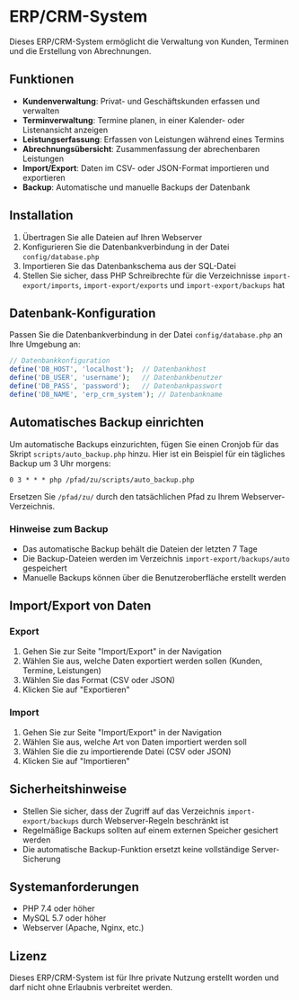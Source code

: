 # ERP/CRM-System

Dieses ERP/CRM-System ermöglicht die Verwaltung von Kunden, Terminen und die Erstellung von Abrechnungen.

## Funktionen

- **Kundenverwaltung**: Privat- und Geschäftskunden erfassen und verwalten
- **Terminverwaltung**: Termine planen, in einer Kalender- oder Listenansicht anzeigen
- **Leistungserfassung**: Erfassen von Leistungen während eines Termins
- **Abrechnungsübersicht**: Zusammenfassung der abrechenbaren Leistungen
- **Import/Export**: Daten im CSV- oder JSON-Format importieren und exportieren
- **Backup**: Automatische und manuelle Backups der Datenbank

## Installation

1. Übertragen Sie alle Dateien auf Ihren Webserver
2. Konfigurieren Sie die Datenbankverbindung in der Datei `config/database.php`
3. Importieren Sie das Datenbankschema aus der SQL-Datei
4. Stellen Sie sicher, dass PHP Schreibrechte für die Verzeichnisse `import-export/imports`, `import-export/exports` und `import-export/backups` hat

## Datenbank-Konfiguration

Passen Sie die Datenbankverbindung in der Datei `config/database.php` an Ihre Umgebung an:

```php
// Datenbankkonfiguration
define('DB_HOST', 'localhost');  // Datenbankhost
define('DB_USER', 'username');   // Datenbankbenutzer
define('DB_PASS', 'password');   // Datenbankpasswort
define('DB_NAME', 'erp_crm_system'); // Datenbankname
```

## Automatisches Backup einrichten

Um automatische Backups einzurichten, fügen Sie einen Cronjob für das Skript `scripts/auto_backup.php` hinzu. Hier ist ein Beispiel für ein tägliches Backup um 3 Uhr morgens:

```
0 3 * * * php /pfad/zu/scripts/auto_backup.php
```

Ersetzen Sie `/pfad/zu/` durch den tatsächlichen Pfad zu Ihrem Webserver-Verzeichnis.

### Hinweise zum Backup

- Das automatische Backup behält die Dateien der letzten 7 Tage
- Die Backup-Dateien werden im Verzeichnis `import-export/backups/auto` gespeichert
- Manuelle Backups können über die Benutzeroberfläche erstellt werden

## Import/Export von Daten

### Export

1. Gehen Sie zur Seite "Import/Export" in der Navigation
2. Wählen Sie aus, welche Daten exportiert werden sollen (Kunden, Termine, Leistungen)
3. Wählen Sie das Format (CSV oder JSON)
4. Klicken Sie auf "Exportieren"

### Import

1. Gehen Sie zur Seite "Import/Export" in der Navigation
2. Wählen Sie aus, welche Art von Daten importiert werden soll
3. Wählen Sie die zu importierende Datei (CSV oder JSON)
4. Klicken Sie auf "Importieren"

## Sicherheitshinweise

- Stellen Sie sicher, dass der Zugriff auf das Verzeichnis `import-export/backups` durch Webserver-Regeln beschränkt ist
- Regelmäßige Backups sollten auf einem externen Speicher gesichert werden
- Die automatische Backup-Funktion ersetzt keine vollständige Server-Sicherung

## Systemanforderungen

- PHP 7.4 oder höher
- MySQL 5.7 oder höher
- Webserver (Apache, Nginx, etc.)

## Lizenz

Dieses ERP/CRM-System ist für Ihre private Nutzung erstellt worden und darf nicht ohne Erlaubnis verbreitet werden.